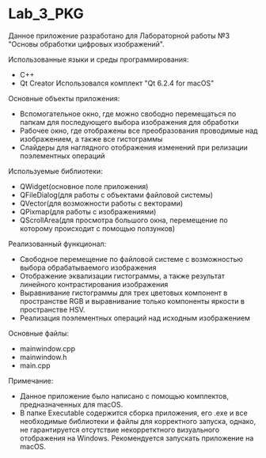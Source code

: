 # Lab_3_PKG
Данное приложение разработано для Лабораторной работы №3 "Основы обработки цифровых изображений".

Использованные языки и среды программирования:
  - C++
  - Qt Creator Использовался комплект "Qt 6.2.4 for macOS"

Основные объекты приложения:
  - Вспомогательное окно, где можно свободно перемещаться по папкам для последующего выбора изображения для обработки 
  - Рабочее окно, где отображены все преобразования проводимые над изображением, а также все гистограммы
  - Слайдеры для наглядного отображения изменений при релизации поэлементных операций
  

Используемые библиотеки:

  - QWidget(основное поле приложения)
  - QFileDialog(для работы с объектами файловой системы)
  - QVector(для возможности работы с векторами)
  - QPixmap(для работы с изображениями)
  - QScrollArea(для просмотра большого окна, перемещение по которому происходит с помощью ползунков)


Реализованный функционал:

  - Свободное перемещение по файловой системе с возможностью выбора обрабатываемого изображения
  - Отображение эквализации гистограммы, а также результат линейного контрастирования изображения
  - Выравнивание гистограммы для трех цветовых компонент в пространстве RGB и выравнивание только компоненты яркости в пространстве HSV.
  - Реализация поэлементных операций над исходным изображением
  

Основные файлы:

  - mainwindow.cpp
  - mainwindow.h
  - main.cpp


Примечание:

  - Данное приложение было написано с помощью комплектов, предназначенных для macOS.  
  - В папке Executable содержится сборка приложения, его .exe и все необходимые библиотеки и файлы для корректного запуска, однако, не гарантируется отсутствие некорретктного визуального отображения на Windows. Рекомендуется запускать приложение на macOS.
